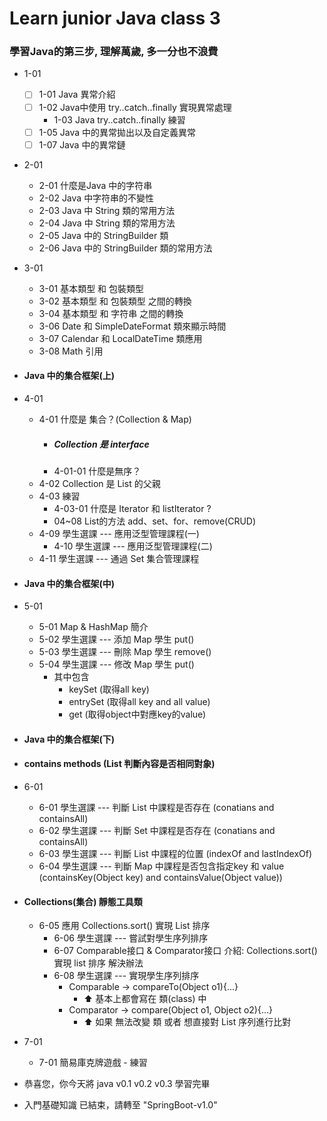 # Learn junior Java class 3
### 學習Java的第三步, 理解萬歲, 多一分也不浪費
- 1-01
    - [ ] 1-01 Java 異常介紹
    - [ ] 1-02 Java中使用 try..catch..finally 實現異常處理
      - 1-03 Java try..catch..finally 練習
    - [ ] 1-05 Java 中的異常拋出以及自定義異常
    - [ ] 1-07 Java 中的異常鏈
- 2-01
    - 2-01 什麼是Java 中的字符串
    - 2-02 Java 中字符串的不變性
    - 2-03 Java 中 String 類的常用方法
    - 2-04 Java 中 String 類的常用方法
    - 2-05 Java 中的 StringBuilder 類
    - 2-06 Java 中的 StringBuilder 類的常用方法
- 3-01
    - 3-01 基本類型 和 包裝類型
    - 3-02 基本類型 和 包裝類型 之間的轉換
    - 3-04 基本類型 和 字符串 之間的轉換
    - 3-06 Date 和 SimpleDateFormat 類來顯示時間
    - 3-07 Calendar 和 LocalDateTime 類應用 
    - 3-08 Math 引用
- #### Java 中的集合框架(上)
- 4-01
  - 4-01 什麼是 集合？(Collection & Map)
    - ##### Collection 是 interface
    - 4-01-01 什麼是無序？
  - 4-02 Collection 是 List 的父親
  - 4-03 練習
    - 4-03-01 什麼是 Iterator 和 listIterator ?
    - 04~08 List的方法 add、set、for、remove(CRUD)
  - 4-09 學生選課 --- 應用泛型管理課程(一)
    - 4-10 學生選課 --- 應用泛型管理課程(二)
  - 4-11 學生選課 --- 通過 Set 集合管理課程
- #### Java 中的集合框架(中)
- 5-01 
  - 5-01 Map & HashMap 簡介
  - 5-02 學生選課 --- 添加 Map 學生 put()
  - 5-03 學生選課 --- 刪除 Map 學生 remove()
  - 5-04 學生選課 --- 修改 Map 學生 put()
    -  其中包含 
       - keySet   (取得all key) 
       - entrySet (取得all key and all value) 
       - get      (取得object中對應key的value)

- #### Java 中的集合框架(下)
- #### contains methods (List 判斷內容是否相同對象)
- 6-01
  - 6-01 學生選課 --- 判斷 List 中課程是否存在 (conatians and containsAll) 
  - 6-02 學生選課 --- 判斷 Set  中課程是否存在 (conatians and containsAll)
  - 6-03 學生選課 --- 判斷 List 中課程的位置 (indexOf and lastIndexOf)
  - 6-04 學生選課 --- 判斷 Map  中課程是否包含指定key 和 value (containsKey(Object key) and containsValue(Object value))
- #### Collections(集合) 靜態工具類
  - 6-05 應用 Collections.sort() 實現 List 排序
    - 6-06 學生選課 --- 嘗試對學生序列排序
    - 6-07 Comparable接口 & Comparator接口 介紹: Collections.sort() 實現 list 排序 解決辦法
    - 6-08 學生選課 --- 實現學生序列排序
      - Comparable -> compareTo(Object o1){...}
        - ⬆ 基本上都會寫在 類(class) 中
      - Comparator -> compare(Object o1, Object o2){...}
        - ⬆ 如果 無法改變 類 或者 想直接對 List 序列進行比對
- 7-01
  - 7-01 簡易庫克牌遊戲 - 練習
  

- 恭喜您，你今天將 java v0.1 v0.2 v0.3 學習完畢
- 入門基礎知識 已結束，請轉至 "SpringBoot-v1.0"
